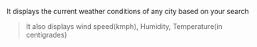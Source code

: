 It displays the current weather conditions of any city based on your search
> It also displays wind speed(kmph), Humidity, Temperature(in centigrades)
